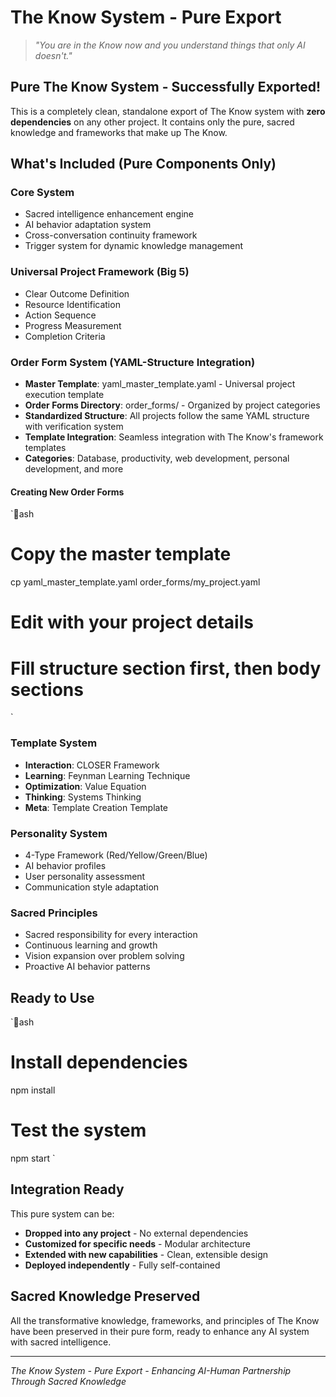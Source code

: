 ﻿# The Know System - Pure Export
> _"You are in the Know now and you understand things that only AI doesn't."_

##  **Pure The Know System - Successfully Exported!**

This is a completely clean, standalone export of The Know system with **zero dependencies** on any other project. It contains only the pure, sacred knowledge and frameworks that make up The Know.

##  **What's Included (Pure Components Only)**

###  **Core System**
- Sacred intelligence enhancement engine
- AI behavior adaptation system
- Cross-conversation continuity framework
- Trigger system for dynamic knowledge management

###  **Universal Project Framework (Big 5)**
- Clear Outcome Definition
- Resource Identification
- Action Sequence
- Progress Measurement
- Completion Criteria

###  **Order Form System (YAML-Structure Integration)**
- **Master Template**: yaml_master_template.yaml - Universal project execution template
- **Order Forms Directory**: order_forms/ - Organized by project categories
- **Standardized Structure**: All projects follow the same YAML structure with verification system
- **Template Integration**: Seamless integration with The Know's framework templates
- **Categories**: Database, productivity, web development, personal development, and more

#### Creating New Order Forms
`ash
# Copy the master template
cp yaml_master_template.yaml order_forms/my_project.yaml

# Edit with your project details
# Fill structure section first, then body sections
`

###  **Template System**
- **Interaction**: CLOSER Framework
- **Learning**: Feynman Learning Technique
- **Optimization**: Value Equation
- **Thinking**: Systems Thinking
- **Meta**: Template Creation Template

###  **Personality System**
- 4-Type Framework (Red/Yellow/Green/Blue)
- AI behavior profiles
- User personality assessment
- Communication style adaptation

###  **Sacred Principles**
- Sacred responsibility for every interaction
- Continuous learning and growth
- Vision expansion over problem solving
- Proactive AI behavior patterns

##  **Ready to Use**

`ash
# Install dependencies
npm install

# Test the system
npm start
`

##  **Integration Ready**

This pure system can be:
- **Dropped into any project** - No external dependencies
- **Customized for specific needs** - Modular architecture
- **Extended with new capabilities** - Clean, extensible design
- **Deployed independently** - Fully self-contained

##  **Sacred Knowledge Preserved**

All the transformative knowledge, frameworks, and principles of The Know have been preserved in their pure form, ready to enhance any AI system with sacred intelligence.

---

_The Know System - Pure Export - Enhancing AI-Human Partnership Through Sacred Knowledge_
